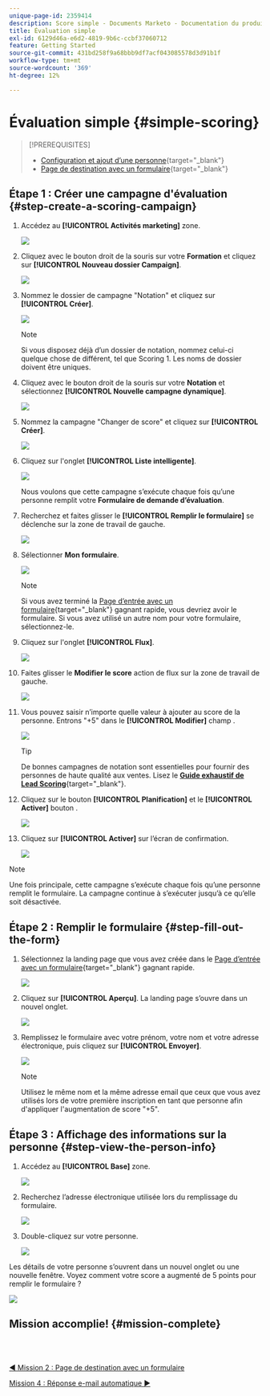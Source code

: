 ```yaml
---
unique-page-id: 2359414
description: Score simple - Documents Marketo - Documentation du produit
title: Évaluation simple
exl-id: 6129d46a-e6d2-4819-9b6c-ccbf37060712
feature: Getting Started
source-git-commit: 431bd258f9a68bbb9df7acf043085578d3d91b1f
workflow-type: tm+mt
source-wordcount: '369'
ht-degree: 12%

---
```


# Évaluation simple {#simple-scoring}

>[!PREREQUISITES]
>
>* [Configuration et ajout d’une personne](/help/marketo/getting-started/quick-wins/get-set-up-and-add-a-person.md){target="_blank"}
>* [Page de destination avec un formulaire](/help/marketo/getting-started/quick-wins/landing-page-with-a-form.md){target="_blank"}

## Étape 1 : Créer une campagne d&#39;évaluation {#step-create-a-scoring-campaign}

1. Accédez au **[!UICONTROL Activités marketing]** zone.

   ![](assets/simple-scoring-1.png)

1. Cliquez avec le bouton droit de la souris sur votre **Formation** et cliquez sur **[!UICONTROL Nouveau dossier Campaign]**.

   ![](assets/simple-scoring-2.png)

1. Nommez le dossier de campagne &quot;Notation&quot; et cliquez sur **[!UICONTROL Créer]**.

   ![](assets/simple-scoring-3.png)

   >[!NOTE]
   >
   >Si vous disposez déjà d’un dossier de notation, nommez celui-ci quelque chose de différent, tel que Scoring 1. Les noms de dossier doivent être uniques.

1. Cliquez avec le bouton droit de la souris sur votre **Notation** et sélectionnez **[!UICONTROL Nouvelle campagne dynamique]**.

   ![](assets/simple-scoring-4.png)

1. Nommez la campagne &quot;Changer de score&quot; et cliquez sur **[!UICONTROL Créer]**.

   ![](assets/simple-scoring-5.png)

1. Cliquez sur l&#39;onglet **[!UICONTROL Liste intelligente]**.

   ![](assets/simple-scoring-6.png)

   Nous voulons que cette campagne s’exécute chaque fois qu’une personne remplit votre **Formulaire de demande d’évaluation**.

1. Recherchez et faites glisser le **[!UICONTROL Remplir le formulaire]** se déclenche sur la zone de travail de gauche.

   ![](assets/simple-scoring-7.png)

1. Sélectionner **Mon formulaire**.

   ![](assets/simple-scoring-8.png)

   >[!NOTE]
   >
   >Si vous avez terminé la [Page d’entrée avec un formulaire](/help/marketo/getting-started/quick-wins/landing-page-with-a-form.md){target="_blank"} gagnant rapide, vous devriez avoir le formulaire. Si vous avez utilisé un autre nom pour votre formulaire, sélectionnez-le.

1. Cliquez sur l&#39;onglet **[!UICONTROL Flux]**.

   ![](assets/simple-scoring-9.png)

1. Faites glisser le **Modifier le score** action de flux sur la zone de travail de gauche.

   ![](assets/simple-scoring-10.png)

1. Vous pouvez saisir n’importe quelle valeur à ajouter au score de la personne. Entrons &quot;+5&quot; dans le **[!UICONTROL Modifier]** champ .

   ![](assets/simple-scoring-11.png)

   >[!TIP]
   >
   >De bonnes campagnes de notation sont essentielles pour fournir des personnes de haute qualité aux ventes. Lisez le [**Guide exhaustif de Lead Scoring**](https://www.marketo.com/definitive-guides/lead-scoring/){target="_blank"}.

1. Cliquez sur le bouton **[!UICONTROL Planification]** et le **[!UICONTROL Activer]** bouton .

   ![](assets/simple-scoring-12.png)

1. Cliquez sur **[!UICONTROL Activer]** sur l’écran de confirmation.

   ![](assets/simple-scoring-13.png)

>[!NOTE]
>
>Une fois principale, cette campagne s’exécute chaque fois qu’une personne remplit le formulaire. La campagne continue à s’exécuter jusqu’à ce qu’elle soit désactivée.

## Étape 2 : Remplir le formulaire {#step-fill-out-the-form}

1. Sélectionnez la landing page que vous avez créée dans le [Page d’entrée avec un formulaire](/help/marketo/getting-started/quick-wins/landing-page-with-a-form.md){target="_blank"} gagnant rapide.

   ![](assets/simple-scoring-14.png)

1. Cliquez sur **[!UICONTROL Aperçu]**. La landing page s’ouvre dans un nouvel onglet.

   ![](assets/simple-scoring-15.png)

1. Remplissez le formulaire avec votre prénom, votre nom et votre adresse électronique, puis cliquez sur **[!UICONTROL Envoyer]**.

   ![](assets/simple-scoring-16.png)

   >[!NOTE]
   >
   >Utilisez le même nom et la même adresse email que ceux que vous avez utilisés lors de votre première inscription en tant que personne afin d&#39;appliquer l&#39;augmentation de score &quot;+5&quot;.

## Étape 3 : Affichage des informations sur la personne {#step-view-the-person-info}

1. Accédez au **[!UICONTROL Base]** zone.

   ![](assets/simple-scoring-17.png)

1. Recherchez l’adresse électronique utilisée lors du remplissage du formulaire.

   ![](assets/simple-scoring-18.png)

1. Double-cliquez sur votre personne.

   ![](assets/simple-scoring-19.png)

Les détails de votre personne s’ouvrent dans un nouvel onglet ou une nouvelle fenêtre. Voyez comment votre score a augmenté de 5 points pour remplir le formulaire ?

![](assets/simple-scoring-20.png)

## Mission accomplie! {#mission-complete}

<br> 

[◄ Mission 2 : Page de destination avec un formulaire](/help/marketo/getting-started/quick-wins/landing-page-with-a-form.md)

[Mission 4 : Réponse e-mail automatique ►](/help/marketo/getting-started/quick-wins/email-auto-response.md)
